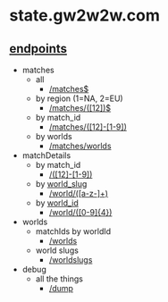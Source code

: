 # state.gw2w2w.com

## [endpoints](https://github.com/fooey/gw2w2w-state/blob/master/routes/index.js)

- matches
	- all
		- [/matches$](http://state.gw2w2w.com/matches)
	- by region (1=NA, 2=EU)
		- [/matches/([12])$](http://state.gw2w2w.com/matches/1)
	- by match_id
		- [/matches/([12]\-[1-9])](http://state.gw2w2w.com/matches/1-1)
	- by worlds
		- [/matches/worlds](http://state.gw2w2w.com/matches/worlds)
- matchDetails
	- by match_id
		- [/([12]\-[1-9])](http://state.gw2w2w.com/1-1)
	- by [world_slug](https://github.com/fooey/gw2w2w-static/blob/master/data/world_names.js)
		- [/world/([a-z-]+)](http://state.gw2w2w.com/world/fort-aspenwood)
	- by [world_id](https://github.com/fooey/gw2w2w-static/blob/master/data/world_names.js)
		- [/world/([0-9]{4})](http://state.gw2w2w.com/world/1009)
- worlds
	- matchIds by worldId
		- [/worlds](http://state.gw2w2w.com/worlds)
	- world slugs
		- [/worldslugs](http://state.gw2w2w.com/worldslugs)
- debug
	- all the things
		- [/dump](http://state.gw2w2w.com/dump)